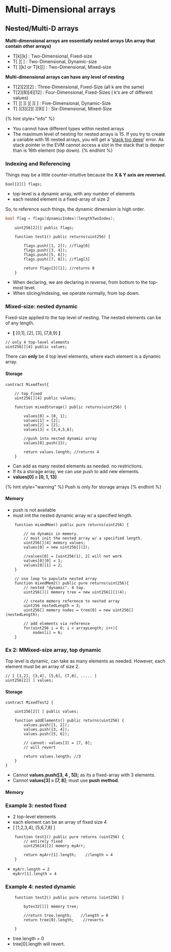 # Multi-Dimensional arrays

## Nested/Multi-D arrays

**Multi-dimensional arrays are essentially nested arrays (An array that contain other arrays)**

* T\[k]\[k] : Two-Dimensional, Fixed-size
* T\[ ]\[ ] : Two-Dimensional, Dynamic-size
* T\[ ]\[k] or T\[k]\[] : Two-Dimensional, Mixed-size

**Multi-dimensional arrays can have any level of nesting**

* T\[2]\[2]\[2] : Three-Dimensional, Fixed-Size (all k are the same)
* T\[2]\[8]\[4]\[12] : Four-Dimensional, Fixed-Sizes ( k‘s are of different values)
* T\[ ]\[ ]\[ ]\[ ]\[ ] : Five-Dimensional, Dynamic-Size
* T\[ ]\[3]\[2]\[ ]\[9]\[ ] : Six-Dimensional, Mixed-Size

{% hint style="info" %}
* You cannot have different types within nested arrays
* The maximum level of nesting for nested arrays is 15. If you try to create a variable with 16 nested arrays, you will get a ‘[stack too deep](https://medium.com/coinmonks/stack-too-deep-error-in-solidity-608d1bd6a1ea)’ error. As stack pointer in the EVM cannot access a slot in the stack that is deeper than is 16th element (top down).
{% endhint %}

### Indexing and Referencing

Things may be a little counter-intuitive because the **X & Y axis are reversed.**

```solidity
bool[2][] flags;
```

* top-level is a dynamic array, with any number of elements
* each nested element is a fixed-array of size 2

So, to reference such things, the dynamic dimension is high order.

```csharp
bool flag = flags[dynamicIndex][lengthTwoIndex];
```

```solidity
    uint256[2][] public flags; 

    function test1() public returns(uint256) {
        
        flags.push([1, 2]); //flag[0]
        flags.push([3, 4]);
        flags.push([5, 6]);
        flags.push([7, 8]); //flag[3]

        return flags[3][1]; //returns 8
    }
```

* When declaring, we are declaring in reverse, from bottom to the top-most level.&#x20;
* When slicing/indexing, we operate normally, from top down.

### Mixed-size: nested dynamic

Fixed-size applied to the top level of nesting.  The nested elements can be of any length.

* **\[** \[0,1], \[2], \[3], \[7,8,9] **]**

```solidity
// only 4 top-level elements
uint256[][4] public values;
```

There can **only** be 4 top level elements, where each element is a dynamic array.&#x20;

#### Storage&#x20;

```solidity
contract MixedTest{

    // top fixed
    uint256[][4] public values;

    function mixedStorage() public returns(uint256) {
        
        values[0] = [0, 1];     
        values[1] = [2];
        values[2] = [2];
        values[3] = [3,4,5,6];  
        
        //push into nested dynamic array
        values[0].push(13);  

        return values.length; //returns 4
    }
```

* Can add as many nested elements as needed. no restrictions.
* If its a storage array, we can use push to add new elements.
* **values\[0] = \[0, 1, 13]**

{% hint style="warning" %}
Push is only for storage arrays
{% endhint %}

#### Memory

* push is not available
* must init the nested dynamic array w/ a specified length.

```solidity
    function mixedMem() public pure returns(uint256) {

        // no dynamic in memory.
        // must init the nested array w/ a specified length.
        uint256[][4] memory values;
        values[0] = new uint256[](2);
        
        //values[0] = [uint256(1), 2] will not work
        values[0][0] = 1;
        values[0][1] = 2;
    }

    // use loop to populate nested array
    function mixedMem2() public pure returns(uint256){
        // nested "dynamic". 4 top.
        uint256[][] memory tree = new uint256[][](4);

        // create memory reference to nested array
        uint256 nestedLength = 3;
        uint256[] memory nodes = tree[0] = new uint256[](nestedLength);
        
        // add elements via reference
        for(uint256 i = 0; i < arrayLength; i++){
            nodes[i] = 6;          
    }
```



### **Ex 2**: MMixed-size array, top dynamic&#x20;

Top level is dynamic, can take as many elements as needed. However, each element must be an array of size 2.

```solidity
// [ [1,2], [3,4], [5,6], [7,8], ..... ]
uint256[2][ ] values;
```

#### Storage&#x20;

```solidity
contract MixedTest2 {

    uint256[2][ ] public values;

    function addElements() public returns(uint256) {
        values.push([1, 2]);   
        values.push([3, 4]);   
        values.push([5, 6]);   
        
        // cannot: values[3] = [7, 8];
        // will revert
        
        return values.length; //3
    }
}
```

* Cannot **values.push(\[3, 4 , 5]);** as its a fixed-array with 3 elements.
* Cannot **values\[3] = \[7, 8]**; must use **push method**.

#### Memory



### Example 3: nested fixed

* 2 top-level elements
* each element can be an array of fixed size 4
* \[ \[1,2,3,4], \[5,6,7,8] ]

```solidity
    function test1() public pure returns (uint256) {
        // entirely fixed 
        uint256[4][2] memory myArr;
        
        return myArr[1].length;    //length = 4
    }
```

* ```solidity
  myArr.length = 2
  myArr[1].length = 4
  ```

### Example 4: nested dynamic&#x20;

```solidity
    function test2() public pure returns (uint256) {
        
        bytes32[][] memory tree;
        
        //return tree.length;    //length = 0
        return tree[0].length;    //reverts 

    }
```

* tree.length = 0
* tree\[0].length will revert.

